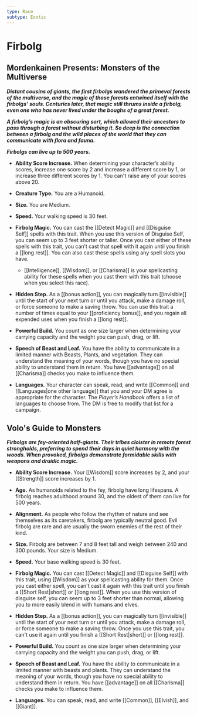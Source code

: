 ```yaml
---
type: Race
subtype: Exotic
---
```

# Firbolg

## Mordenkainen Presents: Monsters of the Multiverse

**_Distant cousins of giants, the first firbolgs wandered the primeval forests of the multiverse, and the magic of those forests entwined itself with the firbolgs’ souls. Centuries later, that magic still thrums inside a firbolg, even one who has never lived under the boughs of a great forest._**

**_A firbolg’s magic is an obscuring sort, which allowed their ancestors to pass through a forest without disturbing it. So deep is the connection between a firbolg and the wild places of the world that they can communicate with flora and fauna._**

**_Firbolgs can live up to 500 years._**

- **Ability Score Increase.** When determining your character’s ability scores, increase one score by 2 and increase a different score by 1, or increase three different scores by 1. You can't raise any of your scores above 20.

- **Creature Type.** You are a Humanoid.

- **Size.** You are Medium.

- **Speed.** Your walking speed is 30 feet.

- **Firbolg Magic.** You can cast the [[Detect Magic]] and [[Disguise Self]] spells with this trait. When you use this version of Disguise Self, you can seem up to 3 feet shorter or taller. Once you cast either of these spells with this trait, you can’t cast that spell with it again until you finish a [[long rest]]. You can also cast these spells using any spell slots you have.
    - [[Intelligence]], [[Wisdom]], or [[Charisma]] is your spellcasting ability for these spells when you cast them with this trait (choose when you select this race).

- **Hidden Step.** As a [[bonus action]], you can magically turn [[invisible]] until the start of your next turn or until you attack, make a damage roll, or force someone to make a saving throw. You can use this trait a number of times equal to your [[proficiency bonus]], and you regain all expended uses when you finish a [[long rest]].

- **Powerful Build.** You count as one size larger when determining your carrying capacity and the weight you can push, drag, or lift.

- **Speech of Beast and Leaf.** You have the ability to communicate in a limited manner with Beasts, Plants, and vegetation. They can understand the meaning of your words, though you have no special ability to understand them in return. You have [[advantage]] on all [[Charisma]] checks you make to influence them.

- **Languages.** Your character can speak, read, and write [[Common]] and [[Languages|one other language]] that you and your DM agree is appropriate for the character. The _Player’s Handbook_ offers a list of languages to choose from. The DM is free to modify that list for a campaign.

## Volo's Guide to Monsters

_**Firbolgs are fey-oriented half-giants. Their tribes cloister in remote forest strongholds, preferring to spend their days in quiet harmony with the woods. When provoked, firbolgs demonstrate formidable skills with weapons and druidic magic.**_

- **Ability Score Increase.** Your [[Wisdom]] score increases by 2, and your [[Strength]] score increases by 1.

- **Age.** As humanoids related to the fey, firbolg have long lifespans. A firbolg reaches adulthood around 30, and the oldest of them can live for 500 years.

- **Alignment.** As people who follow the rhythm of nature and see themselves as its caretakers, firbolg are typically neutral good. Evil firbolg are rare and are usually the sworn enemies of the rest of their kind.

- **Size.** Firbolg are between 7 and 8 feet tall and weigh between 240 and 300 pounds. Your size is Medium.

- **Speed.** Your base walking speed is 30 feet.

- **Firbolg Magic.** You can cast [[Detect Magic]] and [[Disguise Self]] with this trait, using [[Wisdom]] as your spellcasting ability for them. Once you cast either spell, you can't cast it again with this trait until you finish a [[Short Rest|short]] or [[long rest]]. When you use this version of disguise self, you can seem up to 3 feet shorter than normal, allowing you to more easily blend in with humans and elves.

- **Hidden Step.** As a [[bonus action]], you can magically turn [[invisible]] until the start of your next turn or until you attack, make a damage roll, or force someone to make a saving throw. Once you use this trait, you can't use it again until you finish a [[Short Rest|short]] or [[long rest]].

- **Powerful Build.** You count as one size larger when determining your carrying capacity and the weight you can push, drag, or lift.

- **Speech of Beast and Leaf.** You have the ability to communicate in a limited manner with beasts and plants. They can understand the meaning of your words, though you have no special ability to understand them in return. You have [[advantage]] on all [[Charisma]] checks you make to influence them.

- **Languages.** You can speak, read, and write [[Common]], [[Elvish]], and [[Giant]].
